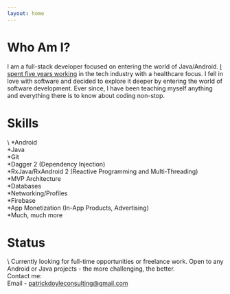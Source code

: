 ```yaml
---
layout: home
---
```

# Who Am I?

I am a full-stack developer focused on entering the world of Java/Android. [I spent five years working](https://www.linkedin.com/in/patricktdoyle/) in the tech industry with a healthcare focus. I fell in love with software and decided to explore it deeper by entering the world of software development.  Ever since, I have been teaching myself anything and everything there is to know about coding non-stop.

# Skills
\\
*Android  
*Java  
*Git  
*Dagger 2 (Dependency Injection)  
*RxJava/RxAndroid 2 (Reactive Programming and Multi-Threading)  
*MVP Architecture  
*Databases  
*Networking/Profiles  
*Firebase  
*App Monetization (In-App Products, Advertising)  
*Much, much more  

# Status
\\
Currently looking for full-time opportunities or freelance work.  Open to any Android or Java projects - the more challenging, the better.  
Contact me:  
Email - patrickdoyleconsulting@gmail.com  

